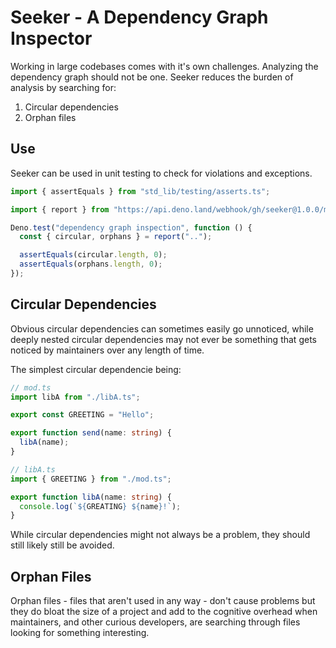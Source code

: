 # Seeker - A Dependency Graph Inspector

Working in large codebases comes with it's own challenges. Analyzing the
dependency graph should not be one. Seeker reduces the burden of analysis by
searching for:

1. Circular dependencies
2. Orphan files

## Use

Seeker can be used in unit testing to check for violations and exceptions.

```ts
import { assertEquals } from "std_lib/testing/asserts.ts";

import { report } from "https://api.deno.land/webhook/gh/seeker@1.0.0/mod.ts";

Deno.test("dependency graph inspection", function () {
  const { circular, orphans } = report("..");

  assertEquals(circular.length, 0);
  assertEquals(orphans.length, 0);
});
```

## Circular Dependencies

Obvious circular dependencies can sometimes easily go unnoticed, while deeply
nested circular dependencies may not ever be something that gets noticed by
maintainers over any length of time.

The simplest circular dependencie being:

```ts
// mod.ts
import libA from "./libA.ts";

export const GREETING = "Hello";

export function send(name: string) {
  libA(name);
}
```

```ts
// libA.ts
import { GREETING } from "./mod.ts";

export function libA(name: string) {
  console.log(`${GREATING} ${name}!`);
}
```

While circular dependencies might not always be a problem, they should still
likely still be avoided.

## Orphan Files

Orphan files - files that aren't used in any way - don't cause problems but they
do bloat the size of a project and add to the cognitive overhead when
maintainers, and other curious developers, are searching through files looking
for something interesting.
